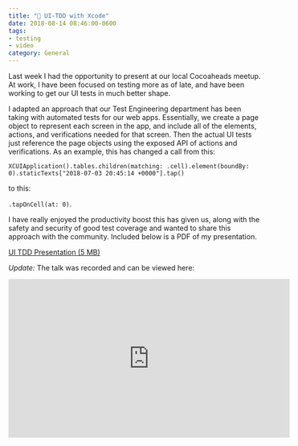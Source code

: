 ```yaml
---
title: "🧪 UI-TDD with Xcode"
date: 2018-08-14 08:46:00-0600
tags:
- testing
- video
category: General
---
```


Last week I had the opportunity to present at our local Cocoaheads meetup. At work, I have been focused on testing more as of late, and have been working to get our UI tests in much better shape.

I adapted an approach that our Test Engineering department has been taking with automated tests for our web apps. Essentially, we create a page object to represent each screen in the app, and include all of the elements, actions, and verifications needed for that screen. Then the actual UI tests just reference the page objects using the exposed API of actions and verifications. As an example, this has changed a call from this:

`XCUIApplication().tables.children(matching: .cell).element(boundBy: 0).staticTexts["2018-07-03 20:45:14 +0000"].tap()`

to this:

`.tapOnCell(at: 0)`.

I have really enjoyed the productivity boost this has given us, along with the safety and security of good test coverage and wanted to share this approach with the community. Included below is a PDF of my presentation.

[UI TDD Presentation (5 MB)](https://media.bennorris.com/images/bennorris/uploads/2019/7140e68aef.pdf)

*Update:* The talk was recorded and can be viewed here:

<div class="embed-responsive embed-responsive-16by9">
    <iframe class="embed-responsive-item" width="560" height="315" src="https://www.youtube-nocookie.com/embed/MQID07Xn23o" frameborder="0" allow="accelerometer; autoplay; encrypted-media; gyroscope; picture-in-picture" allowfullscreen></iframe>
</div>
